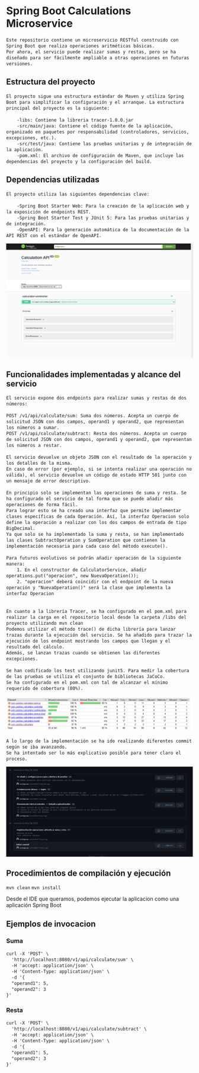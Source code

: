 # Spring Boot Calculations Microservice
    Este repositorio contiene un microservicio RESTful construido con Spring Boot que realiza operaciones aritméticas básicas. 
    Por ahora, el servicio puede realizar sumas y restas, pero se ha diseñado para ser fácilmente ampliable a otras operaciones en futuras versiones.

## Estructura del proyecto
    El proyecto sigue una estructura estándar de Maven y utiliza Spring Boot para simplificar la configuración y el arranque. La estructura principal del proyecto es la siguiente:

        -libs: Contiene la libreria tracer-1.0.0.jar
        -src/main/java: Contiene el código fuente de la aplicación, organizado en paquetes por responsabilidad (controladores, servicios, excepciones, etc.).
        -src/test/java: Contiene las pruebas unitarias y de integración de la aplicación.
        -pom.xml: El archivo de configuración de Maven, que incluye las dependencias del proyecto y la configuración del build.

## Dependencias utilizadas
    El proyecto utiliza las siguientes dependencias clave:

        -Spring Boot Starter Web: Para la creación de la aplicación web y la exposición de endpoints REST.
        -Spring Boot Starter Test y JUnit 5: Para las pruebas unitarias y de integración.
        -OpenAPI: Para la generación automática de la documentación de la API REST con el estándar de OpenAPI.
![img_1.png](img_1.png)


## Funcionalidades implementadas y alcance del servicio
    El servicio expone dos endpoints para realizar sumas y restas de dos números:

    POST /v1/api/calculate/sum: Suma dos números. Acepta un cuerpo de solicitud JSON con dos campos, operand1 y operand2, que representan los números a sumar.
    POST /v1/api/calculate/subtract: Resta dos números. Acepta un cuerpo de solicitud JSON con dos campos, operand1 y operand2, que representan los números a restar.
    
    El servicio devuelve un objeto JSON con el resultado de la operación y los detalles de la misma. 
    En caso de error (por ejemplo, si se intenta realizar una operación no válida), el servicio devuelve un código de estado HTTP 501 junto con un mensaje de error descriptivo.
    
    En principio solo se implementan las operaciones de suma y resta. Se ha configurado el servicio de tal forma que se puede añadir más operaciones de forma fácil.
    Para lograr esto se ha creado una interfaz que permite implementar clases específicas de cada Operación. Así, la interfaz Operacion solo define la operación a realizar con los dos campos de entrada de tipo BigDecimal. 
    Ya que solo se ha implementado la suma y resta, se han implementado las clases SubtractOperation y SumOperation que contienen la implementación necesaria para cada caso del método execute().
    
    Para futuros evolutivos se podrán añadir operación de la siguiente manera:
        1. En el constructor de CalculatorService, añadir operations.put("operacion", new NuevaOperation());
        2. "operacion" deberá coincidir con el endpoint de la nueva operación y "NuevaOperation()" será la clase que implementa la interfaz Operacion
    

    En cuanto a la librería Tracer, se ha configurado en el pom.xml para realizar la carga en el repositorio local desde la carpeta /libs del proyecto utilizando mvn clean
    Podemos utilizar el método trace() de dicha librería para lanzar trazas durante la ejecución del servicio. Se ha añadido para trazar la ejecución de los endpoint mostrando los campos que llegan y el resultado del cálculo. 
    Además, se lanzan trazas cuando se obtienen las diferentes excepciones.
    
    Se han codificado los test utilizando junit5. Para medir la cobertura de las pruebas se utiliza el conjunto de bibliotecas JaCoCo. 
    Se ha configurado en el pom.xml con tal de alcanzar el mínimo requerido de cobertura (80%).

![img.png](img.png)


    A lo largo de la implementación se ha ido realizando diferentes commit según se iba avanzando. 
    Se ha intentado ser lo más explicativo posible para tener claro el proceso.
![img_2.png](img_2.png)

## Procedimientos de compilación y ejecución

``` mvn clean ```
``` mvn install ```

Desde el IDE que queramos, podemos ejecutar la aplicacion como una aplicación Spring Boot

## Ejemplos de invocacion

### Suma
``` 
curl -X 'POST' \
  'http://localhost:8080/v1/api/calculate/sum' \
  -H 'accept: application/json' \
  -H 'Content-Type: application/json' \
  -d '{
  "operand1": 5,
  "operand2": 3
}'
```

### Resta
``` 
curl -X 'POST' \
  'http://localhost:8080/v1/api/calculate/subtract' \
  -H 'accept: application/json' \
  -H 'Content-Type: application/json' \
  -d '{
  "operand1": 5,
  "operand2": 3
}'
```